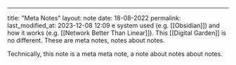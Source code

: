 ---
title: "Meta Notes"
layout: note
date: 18-08-2022
permalink:
last_modified_at: 2023-12-08 12:09
e system used (e.g. [[Obsidian]]) and how it works (e.g. [[Network Better Than Linear]]). This [[Digital Garden]] is no different. These are meta notes, notes about notes.

Technically, this note is a meta meta note, a note about notes about notes.

